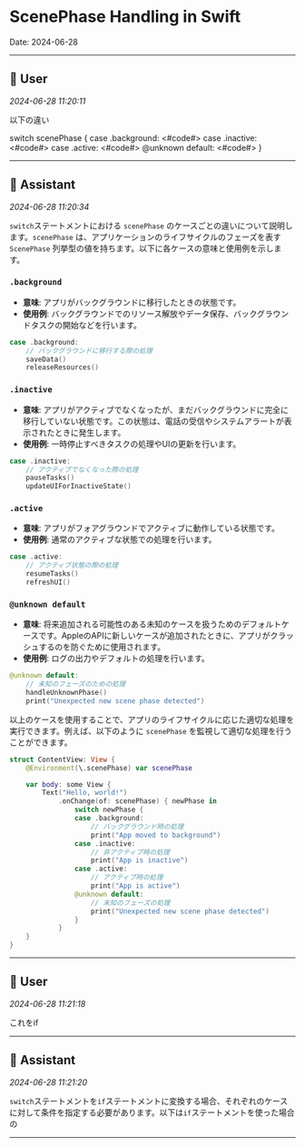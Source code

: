 # ScenePhase Handling in Swift

Date: 2024-06-28

---

## 👤 User
*2024-06-28 11:20:11*

以下の違い

switch scenePhase {
                case .background:
                    &lt;#code#&gt;
                case .inactive:
                    &lt;#code#&gt;
                case .active:
                    &lt;#code#&gt;
                @unknown default:
                    &lt;#code#&gt;
                }

---

## 🤖 Assistant
*2024-06-28 11:20:34*

`switch`ステートメントにおける `scenePhase` のケースごとの違いについて説明します。`scenePhase` は、アプリケーションのライフサイクルのフェーズを表す `ScenePhase` 列挙型の値を持ちます。以下に各ケースの意味と使用例を示します。

### `.background`
- **意味**: アプリがバックグラウンドに移行したときの状態です。
- **使用例**: バックグラウンドでのリソース解放やデータ保存、バックグラウンドタスクの開始などを行います。

```swift
case .background:
    // バックグラウンドに移行する際の処理
    saveData()
    releaseResources()
```

### `.inactive`
- **意味**: アプリがアクティブでなくなったが、まだバックグラウンドに完全に移行していない状態です。この状態は、電話の受信やシステムアラートが表示されたときに発生します。
- **使用例**: 一時停止すべきタスクの処理やUIの更新を行います。

```swift
case .inactive:
    // アクティブでなくなった際の処理
    pauseTasks()
    updateUIForInactiveState()
```

### `.active`
- **意味**: アプリがフォアグラウンドでアクティブに動作している状態です。
- **使用例**: 通常のアクティブな状態での処理を行います。

```swift
case .active:
    // アクティブ状態の際の処理
    resumeTasks()
    refreshUI()
```

### `@unknown default`
- **意味**: 将来追加される可能性のある未知のケースを扱うためのデフォルトケースです。AppleのAPIに新しいケースが追加されたときに、アプリがクラッシュするのを防ぐために使用されます。
- **使用例**: ログの出力やデフォルトの処理を行います。

```swift
@unknown default:
    // 未知のフェーズのための処理
    handleUnknownPhase()
    print("Unexpected new scene phase detected")
```

以上のケースを使用することで、アプリのライフサイクルに応じた適切な処理を実行できます。例えば、以下のように `scenePhase` を監視して適切な処理を行うことができます。

```swift
struct ContentView: View {
    @Environment(\.scenePhase) var scenePhase

    var body: some View {
        Text("Hello, world!")
            .onChange(of: scenePhase) { newPhase in
                switch newPhase {
                case .background:
                    // バックグラウンド時の処理
                    print("App moved to background")
                case .inactive:
                    // 非アクティブ時の処理
                    print("App is inactive")
                case .active:
                    // アクティブ時の処理
                    print("App is active")
                @unknown default:
                    // 未知のフェーズの処理
                    print("Unexpected new scene phase detected")
                }
            }
    }
}
```

---

## 👤 User
*2024-06-28 11:21:18*

これをif

---

## 🤖 Assistant
*2024-06-28 11:21:20*

`switch`ステートメントを`if`ステートメントに変換する場合、それぞれのケースに対して条件を指定する必要があります。以下は`if`ステートメントを使った場合の

---

